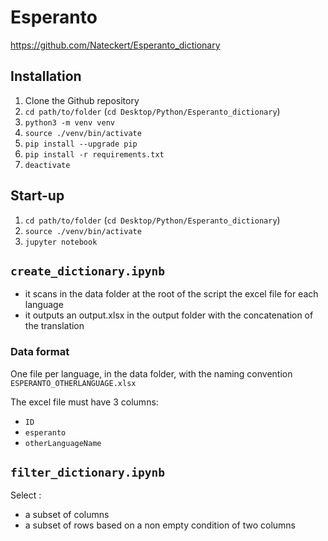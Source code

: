 # Esperanto

https://github.com/Nateckert/Esperanto_dictionary


## Installation

1. Clone the Github repository
2. `cd path/to/folder` (`cd Desktop/Python/Esperanto_dictionary`)
3. `python3 -m venv venv`
4. `source ./venv/bin/activate`
5. `pip install --upgrade pip`
6. `pip install -r requirements.txt`
7. `deactivate`

## Start-up

1. `cd path/to/folder` (`cd Desktop/Python/Esperanto_dictionary`)
2. `source ./venv/bin/activate`
3. `jupyter notebook`


## `create_dictionary.ipynb`

- it scans in the data folder at the root of the script the excel file for each language
- it outputs an output.xlsx in the output folder with the concatenation of the translation

### Data format

One file per language, in the data folder, with the naming convention `ESPERANTO_OTHERLANGUAGE.xlsx`

The excel file must have 3 columns:

- `ID`
- `esperanto`
- `otherLanguageName`

## `filter_dictionary.ipynb`

Select :

- a subset of columns
- a subset of rows based on a non empty condition of two columns